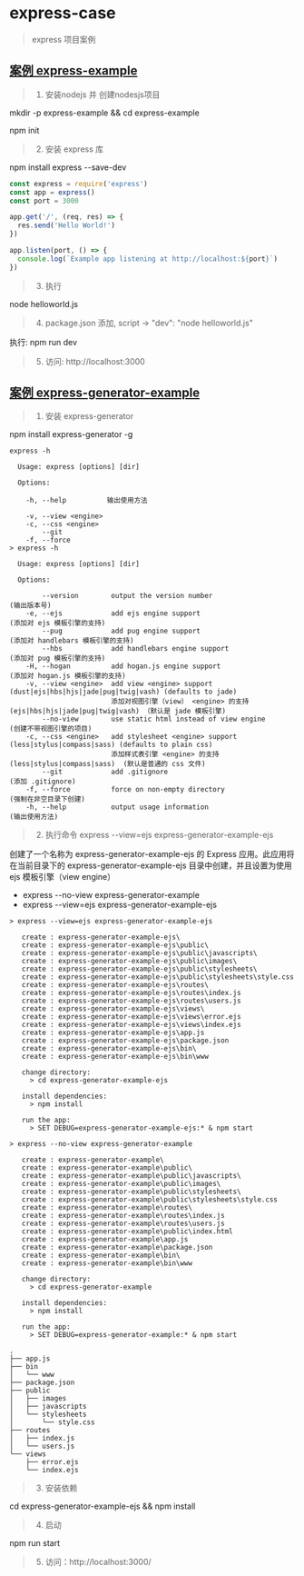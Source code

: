 # express-case

> express 项目案例

## [案例 express-example](https://www.expressjs.com.cn/starter/hello-world.html)

> 1. 安装nodejs 并 创建nodesjs项目

mkdir -p express-example && cd express-example

npm init

> 2. 安装 express 库

npm install express --save-dev

```js helloworld.js
const express = require('express')
const app = express()
const port = 3000

app.get('/', (req, res) => {
  res.send('Hello World!')
})

app.listen(port, () => {
  console.log(`Example app listening at http://localhost:${port}`)
})
```

> 3. 执行

node helloworld.js

> 4. package.json 添加, script -> "dev": "node helloworld.js"

执行: npm run dev

> 5. 访问: http://localhost:3000

## [案例 express-generator-example](https://www.expressjs.com.cn/starter/generator.html)

> 1. 安装 express-generator

npm install express-generator -g

```
express -h

  Usage: express [options] [dir]

  Options:

    -h, --help          输出使用方法

    -v, --view <engine> 
    -c, --css <engine>  
        --git           
    -f, --force         
> express -h

  Usage: express [options] [dir]

  Options:

        --version        output the version number                                                            (输出版本号)
    -e, --ejs            add ejs engine support                                                               (添加对 ejs 模板引擎的支持)
        --pug            add pug engine support                                                               (添加对 handlebars 模板引擎的支持)
        --hbs            add handlebars engine support                                                        (添加对 pug 模板引擎的支持)
    -H, --hogan          add hogan.js engine support                                                          (添加对 hogan.js 模板引擎的支持)
    -v, --view <engine>  add view <engine> support (dust|ejs|hbs|hjs|jade|pug|twig|vash) (defaults to jade)
                         添加对视图引擎（view） <engine> 的支持 (ejs|hbs|hjs|jade|pug|twig|vash) （默认是 jade 模板引擎)
        --no-view        use static html instead of view engine                                               (创建不带视图引擎的项目)
    -c, --css <engine>   add stylesheet <engine> support (less|stylus|compass|sass) (defaults to plain css)
                         添加样式表引擎 <engine> 的支持 (less|stylus|compass|sass)  (默认是普通的 css 文件)
        --git            add .gitignore                                                                       (添加 .gitignore)
    -f, --force          force on non-empty directory                                                         (强制在非空目录下创建)
    -h, --help           output usage information                                                             (输出使用方法)
```

> 2. 执行命令 express --view=ejs express-generator-example-ejs

创建了一个名称为 express-generator-example-ejs 的 Express 应用。此应用将在当前目录下的 express-generator-example-ejs 目录中创建，并且设置为使用 ejs 模板引擎（view engine）

- express --no-view express-generator-example
- express --view=ejs express-generator-example-ejs

```
> express --view=ejs express-generator-example-ejs

   create : express-generator-example-ejs\
   create : express-generator-example-ejs\public\
   create : express-generator-example-ejs\public\javascripts\
   create : express-generator-example-ejs\public\images\
   create : express-generator-example-ejs\public\stylesheets\
   create : express-generator-example-ejs\public\stylesheets\style.css
   create : express-generator-example-ejs\routes\
   create : express-generator-example-ejs\routes\index.js
   create : express-generator-example-ejs\routes\users.js
   create : express-generator-example-ejs\views\
   create : express-generator-example-ejs\views\error.ejs
   create : express-generator-example-ejs\views\index.ejs
   create : express-generator-example-ejs\app.js
   create : express-generator-example-ejs\package.json
   create : express-generator-example-ejs\bin\
   create : express-generator-example-ejs\bin\www

   change directory:
     > cd express-generator-example-ejs

   install dependencies:
     > npm install

   run the app:
     > SET DEBUG=express-generator-example-ejs:* & npm start
```

```
> express --no-view express-generator-example

   create : express-generator-example\
   create : express-generator-example\public\
   create : express-generator-example\public\javascripts\
   create : express-generator-example\public\images\
   create : express-generator-example\public\stylesheets\
   create : express-generator-example\public\stylesheets\style.css
   create : express-generator-example\routes\
   create : express-generator-example\routes\index.js
   create : express-generator-example\routes\users.js
   create : express-generator-example\public\index.html
   create : express-generator-example\app.js
   create : express-generator-example\package.json
   create : express-generator-example\bin\
   create : express-generator-example\bin\www

   change directory:
     > cd express-generator-example

   install dependencies:
     > npm install

   run the app:
     > SET DEBUG=express-generator-example:* & npm start
```

```项目架构
.
├── app.js
├── bin
│   └── www
├── package.json
├── public
│   ├── images
│   ├── javascripts
│   └── stylesheets
│       └── style.css
├── routes
│   ├── index.js
│   └── users.js
└── views
    ├── error.ejs
    └── index.ejs
```

> 3. 安装依赖

cd express-generator-example-ejs && npm install

> 4. 启动

npm run start

> 5. 访问：http://localhost:3000/

